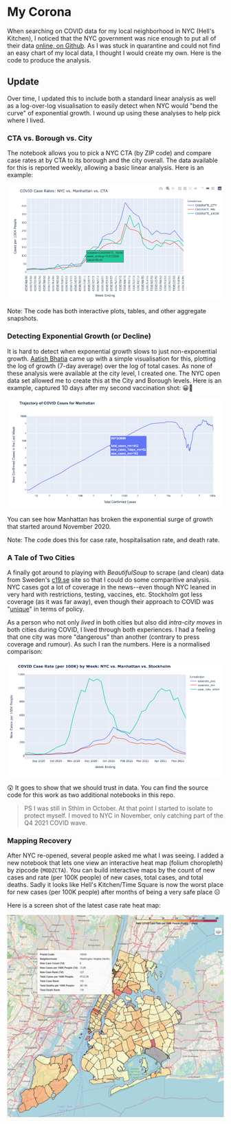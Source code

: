# My Corona
When searching on COVID data for my local neighborhood in NYC (Hell's Kitchen), I noticed that the NYC government was nice enough to put all of their data [online, on Github](https://github.com/nychealth/coronavirus-data). As I was stuck in quarantine and could not find an easy chart of my local data, I thought I would create my own. Here is the code to produce the analysis.

## Update
Over time, I updated this to include both a standard linear analysis as well as a log-over-log visualisation to easily detect when NYC would "bend the curve" of exponential growth. I wound up using these analyses to help pick where I lived.

### CTA vs. Borough vs. City
The notebook allows you to pick a NYC CTA (by ZIP code) and compare case rates at by CTA to its borough and the city overall. The data available for this is reported weekly, allowing a basic linear analysis. Here is an example:

![CTA](https://github.com/JimHaughwout/my_corona/blob/main/example-linear-CTA-trajectory.png)

Note: The code has both interactive plots, tables, and other aggregate snapshots.

### Detecting Exponential Growth (or Decline)
It is hard to detect when exponential growth slows to just non-exponential growth. [Aatish Bhatia](https://aatishb.com/covidtrends/) came up with a simple visualisation for this, plotting the log of growth (7-day average) over the log of total cases. As none of these analysis were available at the city level, I created one. The NYC open data set allowed me to create this at the City and Borough levels. Here is an example, captured 10 days after my second vaccination shot: 😀💉

![exponential](https://github.com/JimHaughwout/my_corona/blob/main/example-log-log-trajectory.png)

You can see how Manhattan has broken the exponential surge of growth that started around November 2020.

Note: The code does this for case rate, hospitalisation rate, and death rate. 

### A Tale of Two Cities
A finally got around to playing with *BeautifulSoup* to scrape (and clean) data from Sweden's [c19.se](https://c19.se/en/Sweden/Stockholm) site so that I could do some comparitive analysis. NYC cases got a lot of coverage in the news--even though NYC leaned in very hard with restrictions, testing, vaccines, etc. Stockholm got less coverage (as it was far away), even though their approach to COVID was "[unique](https://time.com/5899432/sweden-coronovirus-disaster/)" in terms of policy. 

As a person who not only _lived_ in both cities but also did _intra-city moves_ in both cities during COVID, I lived through both experiences. I had a feeling that one city was more "dangerous" than another (contrary to press coverage and rumour). As such I ran the numbers. Here is a normalised comparison:

![A Tale of Two Cities](https://github.com/JimHaughwout/my_corona/blob/main/A-Tale-Of-Two-Cities.png)

😲 It goes to show that we should trust in data. You can find the source code for this work as two additional notebooks in this repo.

> PS I was still in Sthlm in October. At that point I started to isolate to protect myself. I moved to NYC in November, only catching part of the Q4 2021 COVID wave.

### Mapping Recovery
After NYC re-opened, several people asked me what I was seeing. I added a new notebook that lets one view an interactive heat map (folium choropleth) by zipcode (`MODZCTA`). You can build interactive maps by the count of new cases and rate (per 100K people) of new cases, total cases, and total deaths. Sadly it looks like Hell's Kitchen/Time Square is now the worst place for new cases (per 100K people) after months of being a very safe place ☹️

Here is a screen shot of the latest case rate heat map:

![Choropleth Heat Map by New Case Rate per 100K](https://github.com/JimHaughwout/my_corona/blob/main/choropleth-by-new_case-rate.png)
